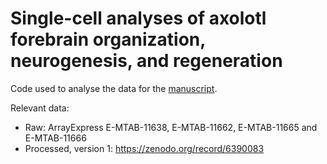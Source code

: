 # Single-cell analyses of axolotl forebrain organization, neurogenesis, and regeneration

Code used to analyse the data for the [manuscript](https://doi.org/10.1101/2022.03.21.485045).

Relevant data:
 - Raw: ArrayExpress E-MTAB-11638, E-MTAB-11662, E-MTAB-11665 and E-MTAB-11666
 - Processed, version 1: https://zenodo.org/record/6390083

